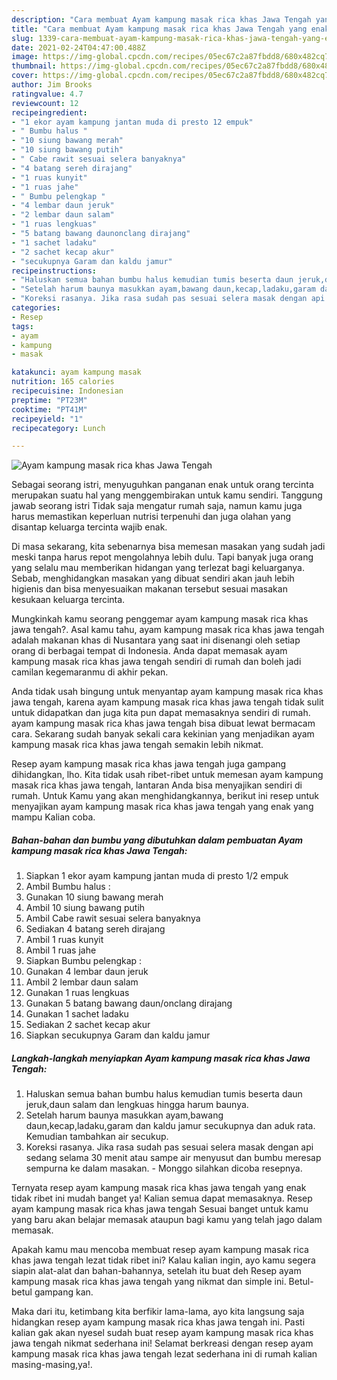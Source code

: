 ```yaml
---
description: "Cara membuat Ayam kampung masak rica khas Jawa Tengah yang enak Untuk Jualan"
title: "Cara membuat Ayam kampung masak rica khas Jawa Tengah yang enak Untuk Jualan"
slug: 1339-cara-membuat-ayam-kampung-masak-rica-khas-jawa-tengah-yang-enak-untuk-jualan
date: 2021-02-24T04:47:00.488Z
image: https://img-global.cpcdn.com/recipes/05ec67c2a87fbdd8/680x482cq70/ayam-kampung-masak-rica-khas-jawa-tengah-foto-resep-utama.jpg
thumbnail: https://img-global.cpcdn.com/recipes/05ec67c2a87fbdd8/680x482cq70/ayam-kampung-masak-rica-khas-jawa-tengah-foto-resep-utama.jpg
cover: https://img-global.cpcdn.com/recipes/05ec67c2a87fbdd8/680x482cq70/ayam-kampung-masak-rica-khas-jawa-tengah-foto-resep-utama.jpg
author: Jim Brooks
ratingvalue: 4.7
reviewcount: 12
recipeingredient:
- "1 ekor ayam kampung jantan muda di presto 12 empuk"
- " Bumbu halus "
- "10 siung bawang merah"
- "10 siung bawang putih"
- " Cabe rawit sesuai selera banyaknya"
- "4 batang sereh dirajang"
- "1 ruas kunyit"
- "1 ruas jahe"
- " Bumbu pelengkap "
- "4 lembar daun jeruk"
- "2 lembar daun salam"
- "1 ruas lengkuas"
- "5 batang bawang daunonclang dirajang"
- "1 sachet ladaku"
- "2 sachet kecap akur"
- "secukupnya Garam dan kaldu jamur"
recipeinstructions:
- "Haluskan semua bahan bumbu halus kemudian tumis beserta daun jeruk,daun salam dan lengkuas hingga harum baunya."
- "Setelah harum baunya masukkan ayam,bawang daun,kecap,ladaku,garam dan kaldu jamur secukupnya dan aduk rata. Kemudian tambahkan air secukup."
- "Koreksi rasanya. Jika rasa sudah pas sesuai selera masak dengan api sedang selama 30 menit atau sampe air menyusut dan bumbu meresap sempurna ke dalam masakan. Monggo silahkan dicoba resepnya."
categories:
- Resep
tags:
- ayam
- kampung
- masak

katakunci: ayam kampung masak 
nutrition: 165 calories
recipecuisine: Indonesian
preptime: "PT23M"
cooktime: "PT41M"
recipeyield: "1"
recipecategory: Lunch

---
```



![Ayam kampung masak rica khas Jawa Tengah](https://img-global.cpcdn.com/recipes/05ec67c2a87fbdd8/680x482cq70/ayam-kampung-masak-rica-khas-jawa-tengah-foto-resep-utama.jpg)

Sebagai seorang istri, menyuguhkan panganan enak untuk orang tercinta merupakan suatu hal yang menggembirakan untuk kamu sendiri. Tanggung jawab seorang istri Tidak saja mengatur rumah saja, namun kamu juga harus memastikan keperluan nutrisi terpenuhi dan juga olahan yang disantap keluarga tercinta wajib enak.

Di masa  sekarang, kita sebenarnya bisa memesan masakan yang sudah jadi meski tanpa harus repot mengolahnya lebih dulu. Tapi banyak juga orang yang selalu mau memberikan hidangan yang terlezat bagi keluarganya. Sebab, menghidangkan masakan yang dibuat sendiri akan jauh lebih higienis dan bisa menyesuaikan makanan tersebut sesuai masakan kesukaan keluarga tercinta. 



Mungkinkah kamu seorang penggemar ayam kampung masak rica khas jawa tengah?. Asal kamu tahu, ayam kampung masak rica khas jawa tengah adalah makanan khas di Nusantara yang saat ini disenangi oleh setiap orang di berbagai tempat di Indonesia. Anda dapat memasak ayam kampung masak rica khas jawa tengah sendiri di rumah dan boleh jadi camilan kegemaranmu di akhir pekan.

Anda tidak usah bingung untuk menyantap ayam kampung masak rica khas jawa tengah, karena ayam kampung masak rica khas jawa tengah tidak sulit untuk didapatkan dan juga kita pun dapat memasaknya sendiri di rumah. ayam kampung masak rica khas jawa tengah bisa dibuat lewat bermacam cara. Sekarang sudah banyak sekali cara kekinian yang menjadikan ayam kampung masak rica khas jawa tengah semakin lebih nikmat.

Resep ayam kampung masak rica khas jawa tengah juga gampang dihidangkan, lho. Kita tidak usah ribet-ribet untuk memesan ayam kampung masak rica khas jawa tengah, lantaran Anda bisa menyajikan sendiri di rumah. Untuk Kamu yang akan menghidangkannya, berikut ini resep untuk menyajikan ayam kampung masak rica khas jawa tengah yang enak yang mampu Kalian coba.

<!--inarticleads1-->

##### Bahan-bahan dan bumbu yang dibutuhkan dalam pembuatan Ayam kampung masak rica khas Jawa Tengah:

1. Siapkan 1 ekor ayam kampung jantan muda di presto 1/2 empuk
1. Ambil  Bumbu halus :
1. Gunakan 10 siung bawang merah
1. Ambil 10 siung bawang putih
1. Ambil  Cabe rawit sesuai selera banyaknya
1. Sediakan 4 batang sereh dirajang
1. Ambil 1 ruas kunyit
1. Ambil 1 ruas jahe
1. Siapkan  Bumbu pelengkap :
1. Gunakan 4 lembar daun jeruk
1. Ambil 2 lembar daun salam
1. Gunakan 1 ruas lengkuas
1. Gunakan 5 batang bawang daun/onclang dirajang
1. Gunakan 1 sachet ladaku
1. Sediakan 2 sachet kecap akur
1. Siapkan secukupnya Garam dan kaldu jamur




<!--inarticleads2-->

##### Langkah-langkah menyiapkan Ayam kampung masak rica khas Jawa Tengah:

1. Haluskan semua bahan bumbu halus kemudian tumis beserta daun jeruk,daun salam dan lengkuas hingga harum baunya.
1. Setelah harum baunya masukkan ayam,bawang daun,kecap,ladaku,garam dan kaldu jamur secukupnya dan aduk rata. Kemudian tambahkan air secukup.
1. Koreksi rasanya. Jika rasa sudah pas sesuai selera masak dengan api sedang selama 30 menit atau sampe air menyusut dan bumbu meresap sempurna ke dalam masakan. - Monggo silahkan dicoba resepnya.




Ternyata resep ayam kampung masak rica khas jawa tengah yang enak tidak ribet ini mudah banget ya! Kalian semua dapat memasaknya. Resep ayam kampung masak rica khas jawa tengah Sesuai banget untuk kamu yang baru akan belajar memasak ataupun bagi kamu yang telah jago dalam memasak.

Apakah kamu mau mencoba membuat resep ayam kampung masak rica khas jawa tengah lezat tidak ribet ini? Kalau kalian ingin, ayo kamu segera siapin alat-alat dan bahan-bahannya, setelah itu buat deh Resep ayam kampung masak rica khas jawa tengah yang nikmat dan simple ini. Betul-betul gampang kan. 

Maka dari itu, ketimbang kita berfikir lama-lama, ayo kita langsung saja hidangkan resep ayam kampung masak rica khas jawa tengah ini. Pasti kalian gak akan nyesel sudah buat resep ayam kampung masak rica khas jawa tengah nikmat sederhana ini! Selamat berkreasi dengan resep ayam kampung masak rica khas jawa tengah lezat sederhana ini di rumah kalian masing-masing,ya!.

